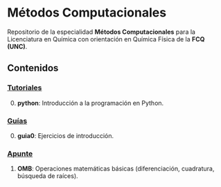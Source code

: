 # Métodos Computacionales

Repositorio de la especialidad **Métodos Computacionales** para la Licenciatura
en Química con orientación en Química Física de la **FCQ (UNC)**.


## Contenidos

### [Tutoriales](https://github.com/fernandezfran/metcomp/tree/main/tutoriales)

0. **python**: Introducción a la programación en Python.


### [Guías](https://github.com/fernandezfran/metcomp/tree/main/guias)

0. **guia0**: Ejercicios de introducción.


### [Apunte](https://github.com/fernandezfran/metcomp/tree/main/apunte)

1. **OMB**: Operaciones matemáticas básicas (diferenciación, cuadratura, búsqueda 
de raíces).
